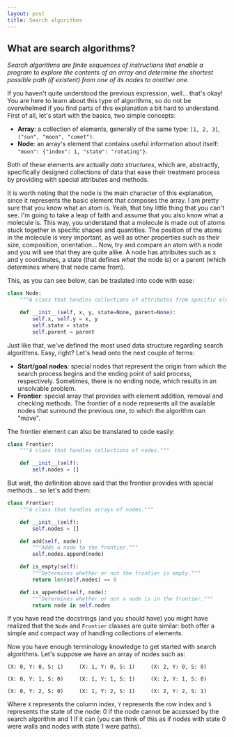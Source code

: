 ```yaml
---
layout: post
title: Search algorithms
---
```


## What are search algorithms?

_Search algorithms are finite sequences of instructions that enable a program to explore the contents of an array and determine the shortest possible path (if existent) from one of its nodes to another one._

If you haven't quite understood the previous expression, well... that's okay! You are here to learn about this type of algorithms, so do not be overwhelmed if you find parts of this explanation a bit hard to understand. First of all, let's start with the basics, two simple concepts:

* **Array**: a collection of elements, generally of the same type: `[1, 2, 3]`, `("sun", "moon", "comet")`.
* **Node**: an array's element that contains useful information about itself: `"moon": {"index": 1, "state": "rotating"}`.

Both of these elements are actually _data structures_, which are, abstractly, specifically designed collections of data that ease their treatment process by providing with special attributes and methods.

It is worth noting that the node is the main character of this explanation, since it represents the basic element that composes the array. I am pretty sure that you know what an atom is. Yeah, that tiny little thing that you can't see. I'm going to take a leap of faith and assume that you also know what a molecule is. This way, you understand that a molecule is made out of atoms stuck together in specific shapes and quantities. The position of the atoms in the molecule is very important, as well as other properties such as their size, composition, orientation... Now, try and compare an atom with a node and you will see that they are quite alike. A node has attributes such as x and y coordinates, a state (that defines _what_ the node is) or a parent (which determines where that node came from).

This, as you can see below, can be traslated into code with ease:

```python
class Node:
	"""A class that handles collections of attributes from specific elements."""

	def __init__(self, x, y, state=None, parent=None):
		self.x, self.y = x, y
		self.state = state
		self.parent = parent
```

Just like that, we've defined the most used data structure regarding search algorithms. Easy, right? Let's head onto the next couple of terms:

* **Start/goal nodes**: special nodes that represent the origin from which the search process begins and the ending point of said process, respectively. Sometimes, there is no ending node, which results in an unsolvable problem.
* **Frontier**: special array that provides with element addition, removal and checking methods. The frontier of a node represents all the available nodes that surround the previous one, to which the algorithm can "move".

The frontier element can also be translated to code easily:

```python
class Frontier:
	"""A class that handles collections of nodes."""

	def __init__(self):
		self.nodes = []
```

But wait, the definition above said that the frontier provides with special methods... so let's add them:

```python
class Frontier:
	"""A class that handles arrays of nodes."""

	def __init__(self):
		self.nodes = []

	def add(self, node):
		"""Adds a node to the frontier."""
		self.nodes.append(node)

	def is_empty(self):
		"""Determines whether or not the frontier is empty."""
		return len(self.nodes) == 0

	def is_appended(self, node):
		"""Determines whether or not a node is in the frontier."""
		return node in self.nodes
```

If you have read the docstrings (and you should have) you might have realized that the `Node` and `Frontier` classes are quite similar: both offer a simple and compact way of handling collections of elements.

Now you have enough terminology knowledge to get started with search algorithms. Let's suppose we have an array of nodes such as:

```
(X: 0, Y: 0, S: 1)     (X: 1, Y: 0, S: 1)     (X: 2, Y: 0, S: 0)

(X: 0, Y: 1, S: 0)     (X: 1, Y: 1, S: 1)     (X: 2, Y: 1, S: 0)

(X: 0, Y: 2, S: 0)     (X: 1, Y: 2, S: 1)     (X: 2, Y: 2, S: 1)
```

Where `X` represents the column index, `Y` represents the row index and `S` represents the state of the node: 0 if the node cannot be accessed by the search algorithm and 1 if it can (you can think of this as if nodes with state 0 were walls and nodes with state 1 were paths).
